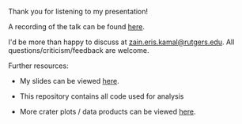 Thank you for listening to my presentation!

A recording of the talk can be found [here](https://www.youtube.com/watch?v=KXWTkM49EJA).

I'd be more than happy to discuss at [zain.eris.kamal@rutgers.edu](mailto:zain.eris.kamal@rutgers.edu). All questions/criticism/feedback are welcome.

Further resources:

* My slides can be viewed [here](https://docs.google.com/presentation/d/13C3oUPW-RpQPeIb2sM-B7IEUCKBt4BkwId3P4-yg5x4/edit?usp=sharing).

* This repository contains all code used for analysis

* More crater plots / data products can be viewed [here](https://docs.google.com/presentation/d/1ZEhFqY45mG_4yIDlGqROeRvtjlRDui9n3a6htyuav_w/edit?usp=sharing).

